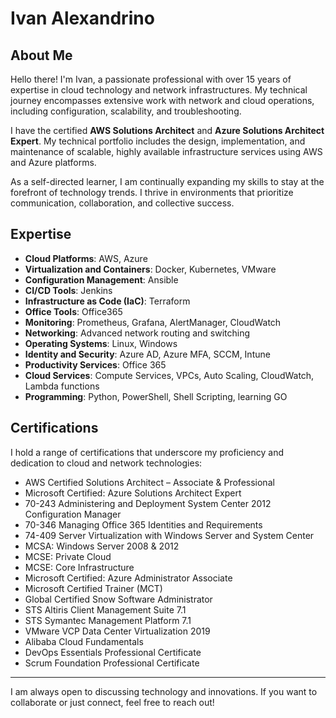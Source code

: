 # Ivan Alexandrino

## About Me

Hello there! I'm Ivan, a passionate professional with over 15 years of expertise in cloud technology and network infrastructures. My technical journey encompasses extensive work with network and cloud operations, including configuration, scalability, and troubleshooting. 

I have the certified **AWS Solutions Architect** and **Azure Solutions Architect Expert**. My technical portfolio includes the design, implementation, and maintenance of scalable, highly available infrastructure services using AWS and Azure platforms.

As a self-directed learner, I am continually expanding my skills to stay at the forefront of technology trends. I thrive in environments that prioritize communication, collaboration, and collective success.

## Expertise

- **Cloud Platforms**: AWS, Azure
- **Virtualization and Containers**: Docker, Kubernetes, VMware
- **Configuration Management**: Ansible
- **CI/CD Tools**: Jenkins
- **Infrastructure as Code (IaC)**: Terraform
- **Office Tools**: Office365
- **Monitoring**: Prometheus, Grafana, AlertManager, CloudWatch
- **Networking**: Advanced network routing and switching
- **Operating Systems**: Linux, Windows
- **Identity and Security**: Azure AD, Azure MFA, SCCM, Intune
- **Productivity Services**: Office 365
- **Cloud Services**: Compute Services, VPCs, Auto Scaling, CloudWatch, Lambda functions
- **Programming**: Python, PowerShell, Shell Scripting, learning GO

## Certifications

I hold a range of certifications that underscore my proficiency and dedication to cloud and network technologies:

- AWS Certified Solutions Architect – Associate & Professional
- Microsoft Certified: Azure Solutions Architect Expert
- 70-243 Administering and Deployment System Center 2012 Configuration Manager
- 70-346 Managing Office 365 Identities and Requirements
- 74-409 Server Virtualization with Windows Server and System Center
- MCSA: Windows Server 2008 & 2012
- MCSE: Private Cloud
- MCSE: Core Infrastructure
- Microsoft Certified: Azure Administrator Associate
- Microsoft Certified Trainer (MCT)
- Global Certified Snow Software Administrator
- STS Altiris Client Management Suite 7.1
- STS Symantec Management Platform 7.1
- VMware VCP Data Center Virtualization 2019
- Alibaba Cloud Fundamentals
- DevOps Essentials Professional Certificate
- Scrum Foundation Professional Certificate

---

I am always open to discussing technology and innovations. If you want to collaborate or just connect, feel free to reach out!
